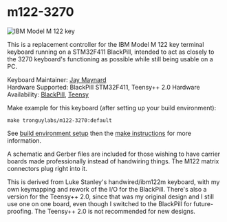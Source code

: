 # m122-3270

![IBM Model M 122 key](https://i.imgur.com/Oo3Ozqz.jpg)

This is a replacement controller for the IBM Model M 122 key terminal keyboard running on a STM32F411 BlackPill, intended
to act as closely to the 3270 keyboard's functioning as possible while still being usable on a PC.

Keyboard Maintainer: [Jay Maynard](https://github.com/jmaynard)  
Hardware Supported: BlackPill STM32F411, Teensy++ 2.0
Hardware Availability: [BlackPill](https://www.adafruit.com/product/4877), [Teensy](https://www.pjrc.com/store/teensypp.html)

Make example for this keyboard (after setting up your build environment):

    make tronguylabs/m122-3270:default

See [build environment setup](https://docs.qmk.fm/#/getting_started_build_tools) then the
[make instructions](https://docs.qmk.fm/#/getting_started_make_guide) for more information.

A schematic and Gerber files are included for those wishing to have carrier boards made
professionally instead of handwiring things. The M122 matrix connectors plug right into it.

This is derived from Luke Stanley's handwired/ibm122m keyboard, with my own keymapping and
rework of the I/O for the BlackPill. There's also a version for the Teensy++ 2.0, since that
was my original design and I still use one on one board, even though I switched to the
BlackPill for future-proofing. The Teensy++ 2.0 is not recommended for new designs.
